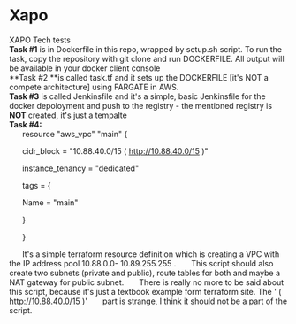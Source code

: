 # Xapo
XAPO Tech tests <br />
**Task #1** is in Dockerfile in this repo, wrapped by setup.sh script. To run the task, copy the repository with git clone and run DOCKERFILE. All output will be available in your docker client console <br /> 
**Task #2 **is called task.tf and it sets up the DOCKERFILE [it's NOT a compete architecture] using FARGATE in AWS. <br />
**Task #3** is called Jenkinsfile and it's a simple, basic Jenkinsfile for the docker depoloyment and push to the registry - the mentioned registry is **NOT** created, it's just a tempalte<br />
**Task #4:**
<br />
&nbsp;&nbsp;&nbsp;&nbsp;&nbsp;&nbsp;resource "aws_vpc" "main" {

&nbsp;&nbsp;&nbsp;&nbsp;&nbsp;&nbsp;cidr_block = "10.88.40.0/15 ( http://10.88.40.0/15 )"

&nbsp;&nbsp;&nbsp;&nbsp;&nbsp;&nbsp;instance_tenancy = "dedicated"

&nbsp;&nbsp;&nbsp;&nbsp;&nbsp;&nbsp;tags = {

&nbsp;&nbsp;&nbsp;&nbsp;&nbsp;&nbsp;Name = "main"

&nbsp;&nbsp;&nbsp;&nbsp;&nbsp;&nbsp;}

&nbsp;&nbsp;&nbsp;&nbsp;&nbsp;&nbsp;}



&nbsp;&nbsp;&nbsp;&nbsp;&nbsp;&nbsp;It's a simple terraform resource definition which is creating a VPC with the IP address pool 10.88.0.0-	10.89.255.255 . 
&nbsp;&nbsp;&nbsp;&nbsp;&nbsp;&nbsp;This  script should also create two subnets (private and public), route tables  for both and maybe a NAT gateway for public subnet. 
&nbsp;&nbsp;&nbsp;&nbsp;&nbsp;&nbsp;There is really no more to be said about this script, because it's just a textbook example form terraform site. The ' ( http://10.88.40.0/15 )' &nbsp;&nbsp;&nbsp;&nbsp;&nbsp;&nbsp;part is strange, I think it should not be a part of the script. 
<br />
<br />

